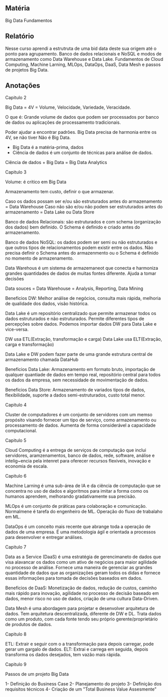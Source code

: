 ## Matéria
Big Data Fundamentos

## Relatório
Nesse curso aprendi a estrutruta de uma bid data deste sua origem até o ponto para agrupamento. Banco de dados relacionais e NoSQL e modos de armazenamento como Data Warehouse e Data Lake. Fundamentos de Cloud Computing, Machine Larning, MLOps, DataOps, DaaS, Data Mesh e passos de projetos Big Data.

## Anotações

Capitulo 2

Big Data = 4V = Volume, Velocidade, Variedade, Veracidade.

O que é: Grande volume de dados que podem ser processados por banco de dados ou aplicações de processamento tradicionais.

Poder ajudar a encontrar padrões.
Big Data precisa de harmonia entre os 4V, se não tiver Nâo é Big Data.

- Big Data é a matéria-prima, dados
- Ciência de dados é um conjunto de técnicas para análise de dados.

Ciência de dados + Big Data = Big Data Analytics

Capitulo 3

Volume: é critico em Big Data

Armazenamento tem custo, definir o que armazenar.

Caso os dados possam ser e/ou são estruturados antes do armazenamento = Data Warehouse
Caso não são e/ou não podem ser estruturados antes do armazenamento = Data Lake ou Data Store

Banco de dados Relacionais: são estruturados e com schema (organização dos dados) bem definido.
O Schema é definido e criado antes do armazenamento.

Banco de dados NoSQL: os dados podem ser semi ou não estruturados e que outros tipos de relacionamentos podem existir entre os dados.
Não precisa definir o Schema antes do armazenmento ou o Schema é definido no momento de armazenamento.

Data Warehous é um sistema de armazemaneot que conecta e harmoniza grandes quantidades de dados de muitas fontes diferente.
Ajuda a tomar decisões

Data souces = Data Warehouse = Analysis, Reporting, Data Mining

Beneficios DW: Melhor análise de negócios, consulta mais rápida, melhoria de qualidade dos dados, visão histórica.

Data Lake é um repositório centralizado que permite armazenar todos os dados estruturados e não estruturados.
Permite diferentes tipos de percepções sobre dados.
Podemos importar dados DW para Data Lake e vice-versa.

DW usa ETL(Extração, transformação e carga)
Data Lake usa ELT(Extração, carga e transformação)

Data Lake e DW podem fazer parte de uma grande estrutura central de armazenamento chamada DataHub

Beneficios Data Lake: Armazenamento em formato bruto, importação de qualquer quantiade de dados em tempo real, repositório central para todos os dados da empresa, sem necessidade de movimentação de dados.

Beneficios Data Store: Armazenamento de variados tipos de dados, flexibilidade, suporte a dados semi-estruturados, custo total menor.

Capitulo 4

Cluster de computadores é um conjunto de servidores com um memso propósito visando fornecer um tipo de serviço, como armazenamento ou processamento de dados.
Aumenta de forma considerável a capacidade computacional.

Capitulo 5

Cloud Computing é a entrega de serviços de computação que inclui servidores, aramzenamentos, banco de dados, rede, software, análise e intelig~encia pela intenret para oferecer recursos flexiveis, inovação e economia de escala.

Capitulo 6

Machine Larning é uma sub-área de IA e da ciência de computação que se concentra no uso de dados e algoritmos para imitar a forma como os humanos aprendem, melhorando gradativamente sua precisão.

MLOps é um conjunto de práticas para colaboração e comunicação.
Normalmene é tarefa do engenheiro de ML.
Operação do fluxo de trabalaho em ML.

DataOps é um conceito mais recente  que abrange toda a operação de dados de uma empresa.
É uma metodologia ágil e orientada a processos para desenvolver e entregar análises.

Capitulo 7

Data as a Service (DaaS) é uma estratégia de gerencimaneto de dados que visa alavancar os dados como um ativo de negócios para maior agilidade  no processo de análise.
Fornece uma maneira de gerenciar as grandes quantidade de dados que as organizações geram todos os didas e fornece essas informações para tomada de decisões baseados em dados.

Beneficios de DaaS: Monetização de dados, redução de custos, caminho mais rápido para inovação, agilidade no processo de decisão baseado em dados, menor risco no uso de dados, criação de uma cultura Data-Driven.

Data Mesh é uma abordagem para projetar e desenvolver arquitetura de dados.
Tem arquitetura descentralizada, diferente de DW e DL.
Trata dados como um produto, com cada fonte tendo seu próprio gerente/proprietário de produtos de dados.

Capitulo 8

ETL: Extrair e seguir com o a transformação para depois carregar, pode gerar um gargalo de dados.
ELT: Extrai e carrega em seguida, depois transforma os dados desejados, tem vazão mais rápida.

Capitulo 9

Passos de um projeto Big Data

1- Definição do Business Case
2- Planejamento do projeto
3- Definição dos requisitos técnicos
4- Criação de um "Total Business Value Assesmente"